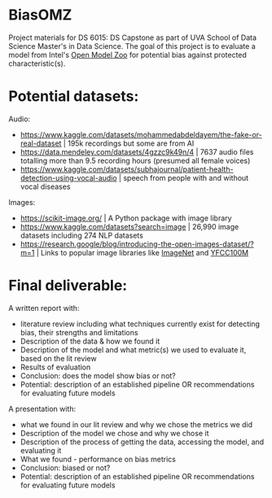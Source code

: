 # BiasOMZ
Project materials for DS 6015: DS Capstone as part of UVA School of Data Science Master's in Data Science. The goal of this project is to evaluate a model from Intel's [Open Model Zoo](https://github.com/openvinotoolkit/open_model_zoo/tree/master) for potential bias against protected characteristic(s). 

# Potential datasets:
Audio:
- https://www.kaggle.com/datasets/mohammedabdeldayem/the-fake-or-real-dataset |  195k recordings but some are from AI
- https://data.mendeley.com/datasets/4gzzc9k49n/4 |  7637 audio files totalling more than 9.5 recording hours (presumed all female voices)
- https://www.kaggle.com/datasets/subhajournal/patient-health-detection-using-vocal-audio | speech from people with and without vocal diseases

Images:
- https://scikit-image.org/ | A Python package with image library 
- https://www.kaggle.com/datasets?search=image | 26,990 image datasets including 274 NLP datasets 
- https://research.google/blog/introducing-the-open-images-dataset/?m=1 | Links to popular image libraries like [ImageNet](https://image-net.org/) and  [YFCC100M](https://webscope.sandbox.yahoo.com/catalog.php?datatype=i&did=67&guccounter=1)

# Final deliverable:
A written report with:
- literature review including what techniques currently exist for detecting bias, their strengths and limitations
- Description of the data & how we found it
- Description of the model and what metric(s) we used to evaluate it, based on the lit review
- Results of evaluation
- Conclusion: does the model show bias or not?
- Potential: description of an established pipeline OR recommendations for evaluating future models

A presentation with:
- what we found in our lit review and why we chose the metrics we did
- Description of the model we chose and why we chose it
- Description of the process of getting the data, accessing the model, and evaluating it
- What we found - performance on bias metrics
- Conclusion: biased or not?
- Potential: description of an established pipeline OR recommendations for evaluating future models
